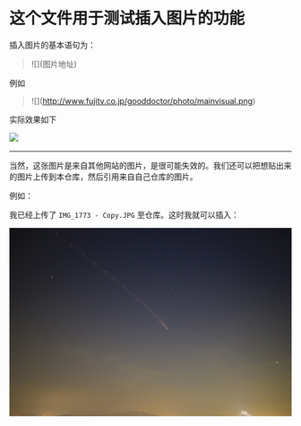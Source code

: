 # 这个文件用于测试插入图片的功能

插入图片的基本语句为：

>\!\[]\(图片地址)

例如

>\!\[]\(http://www.fujitv.co.jp/gooddoctor/photo/mainvisual.png)

实际效果如下

![](http://www.fujitv.co.jp/gooddoctor/photo/mainvisual.png)

---

当然，这张图片是来自其他网站的图片，是很可能失效的。我们还可以把想贴出来的图片上传到本仓库，然后引用来自自己仓库的图片。

例如：

我已经上传了 `IMG_1773 - Copy.JPG` 至仓库。这时我就可以插入：

![](https://github.com/BeefZong/BLOG0/blob/master/IMG_1773%20-%20Copy.JPG?raw=true)


